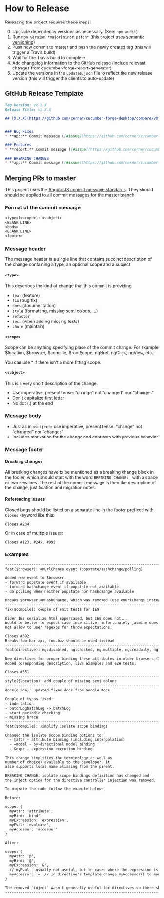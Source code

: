 # How to Release

Releasing the project requires these steps:

0. Upgrade dependency versions as necessary. (See: `npm audit`)
1. Run `npm version *major|minor|patch*` (this project uses [semantic versioning](http://semver.org/))
2. Push new commit to master and push the newly created tag (this will trigger a Travis build)
3. Wait for the Travis build to complete
4. Add changelog information to the GitHub release (include relevant changes from cucumber-forge-report-generator)
5. Update the versions in the `updates.json` file to reflect the new release version (this will trigger the clients to auto-update)

## GitHub Release Template

```.md
Tag Version: vX.X.X
Release Title: vX.X.X

## [X.X.X](https://github.com/cerner/cucumber-forge-desktop/compare/vX.X.W...vX.X.X) (YEAR-MO-DAY)


### Bug Fixes
* **app:** Commit message ([#issue](https://github.com/cerner/cucumber-forge-desktop/issues/#issue)) ([commit-hash](https://github.com/cerner/cucumber-forge-desktop/commit/commit-hash))

### Features
* **report:** Commit message ([#issue](https://github.com/cerner/cucumber-forge-report-generator/issues/#issue)) ([commit-hash](https://github.com/cerner/cucumber-forge-report-generator/commit/commit-hash))

### BREAKING CHANGES
* **app:** Commit message ([#issue](https://github.com/cerner/cucumber-forge-desktop/issues/#issue)) ([commit-hash](https://github.com/cerner/cucumber-forge-desktop/commit/commit-hash))
```

## Merging PRs to master

This project uses the [AngularJS commit message standards](https://docs.google.com/document/d/1QrDFcIiPjSLDn3EL15IJygNPiHORgU1_OOAqWjiDU5Y/edit#). They should should be applied to all commit messages for the master branch.

### Format of the commit message

```.txt
<type>(<scope>): <subject>
<BLANK LINE>
<body>
<BLANK LINE>
<footer>
```

### Message header

The message header is a single line that contains succinct description of the change containing a type, an optional scope and a subject.

#### `<type>`

This describes the kind of change that this commit is providing.

- `feat` (feature)
- `fix` (bug fix)
- `docs` (documentation)
- `style` (formatting, missing semi colons, …)
- `refactor`
- `test` (when adding missing tests)
- `chore` (maintain)

#### `<scope>`

Scope can be anything specifying place of the commit change. For example $location, $browser, $compile, $rootScope, ngHref, ngClick, ngView, etc...

You can use * if there isn't a more fitting scope.

#### `<subject>`

This is a very short description of the change.

- Use imperative, present tense: “change” not “changed” nor “changes”
- Don't capitalize first letter
- No dot (.) at the end

### Message body

- Just as in `<subject>` use imperative, present tense: “change” not “changed” nor “changes”
- Includes motivation for the change and contrasts with previous behavior

### Message footer

#### Breaking changes

All breaking changes have to be mentioned as a breaking change block in the footer, which should start with the word `BREAKING CHANGE: ` with a space or two newlines. The rest of the commit message is then the description of the change, justification and migration notes.

#### Referencing issues

Closed bugs should be listed on a separate line in the footer prefixed with `Closes` keyword like this:

`Closes #234`

Or in case of multiple issues:

`Closes #123, #245, #992`

### Examples

```.txt
--------------------------------------------------------------------------------
feat($browser): onUrlChange event (popstate/hashchange/polling)

Added new event to $browser:
- forward popstate event if available
- forward hashchange event if popstate not available
- do polling when neither popstate nor hashchange available

Breaks $browser.onHashChange, which was removed (use onUrlChange instead)
--------------------------------------------------------------------------------
fix($compile): couple of unit tests for IE9

Older IEs serialize html uppercased, but IE9 does not...
Would be better to expect case insensitive, unfortunately jasmine does
not allow to user regexps for throw expectations.

Closes #392
Breaks foo.bar api, foo.baz should be used instead
--------------------------------------------------------------------------------
feat(directive): ng:disabled, ng:checked, ng:multiple, ng:readonly, ng:selected

New directives for proper binding these attributes in older browsers (IE).
Added coresponding description, live examples and e2e tests.

Closes #351
--------------------------------------------------------------------------------
style($location): add couple of missing semi colons
--------------------------------------------------------------------------------
docs(guide): updated fixed docs from Google Docs

Couple of typos fixed:
- indentation
- batchLogbatchLog -> batchLog
- start periodic checking
- missing brace
--------------------------------------------------------------------------------
feat($compile): simplify isolate scope bindings

Changed the isolate scope binding options to:
  - @attr - attribute binding (including interpolation)
  - =model - by-directional model binding
  - &expr - expression execution binding

This change simplifies the terminology as well as
number of choices available to the developer. It
also supports local name aliasing from the parent.

BREAKING CHANGE: isolate scope bindings definition has changed and
the inject option for the directive controller injection was removed.

To migrate the code follow the example below:

Before:

scope: {
  myAttr: 'attribute',
  myBind: 'bind',
  myExpression: 'expression',
  myEval: 'evaluate',
  myAccessor: 'accessor'
}

After:

scope: {
  myAttr: '@',
  myBind: '@',
  myExpression: '&',
  // myEval - usually not useful, but in cases where the expression is assignable, you can use '='
  myAccessor: '=' // in directive's template change myAccessor() to myAccessor
}

The removed `inject` wasn't generally useful for directives so there should be no code using it.
--------------------------------------------------------------------------------
```
